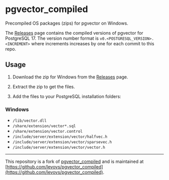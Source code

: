 # pgvector_compiled

Precompiled OS packages (zips) for pgvector on Windows.

The [Releases](https://github.com/levovs/pgvector_compiled/releases) page contains the compiled versions of pgvector for PostgreSQL 17.
The version number format is `v0.<POSTGRESQL_VERSION>.<INCREMENT>` where increments increases by one for each commit to this repo.

## Usage

1. Download the zip for Windows from the [Releases](https://github.com/levovs/pgvector_compiled/releases) page.

2. Extract the zip to get the files.

3. Add the files to your PostgreSQL installation folders:

### Windows

- `/lib/vector.dll`
- `/share/extension/vector*.sql`
- `/share/extension/vector.control`
- `/include/server/extension/vector/halfvec.h`
- `/include/server/extension/vector/sparsevec.h`
- `/include/server/extension/vector/vector.h`

---

This repository is a fork of [pgvector_compiled](https://github.com/portalcorp/pgvector_compiled) and is maintained at [https://github.com/levovs/pgvector_compiled](https://github.com/levovs/pgvector_compiled).
